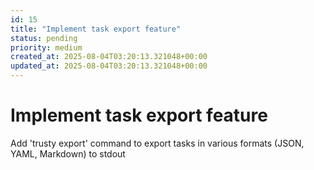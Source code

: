 ```yaml
---
id: 15
title: "Implement task export feature"
status: pending
priority: medium
created_at: 2025-08-04T03:20:13.321048+00:00
updated_at: 2025-08-04T03:20:13.321048+00:00
---
```


# Implement task export feature

Add 'trusty export' command to export tasks in various formats (JSON, YAML, Markdown) to stdout